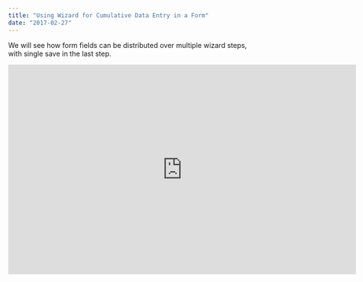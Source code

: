 ```yaml
---
title: "Using Wizard for Cumulative Data Entry in a Form"
date: "2017-02-27"
---
```


We will see how form fields can be distributed over multiple wizard steps, with single save in the last step.

<iframe width="708" height="427" src="https://docs.google.com/presentation/d/15L2kS2wtdlXA5qehwYMfsf3bcdRh-TwG__lIHIxtqQ8/embed?start=false&amp;loop=false&amp;delayms=3000" frameborder="0" allowfullscreen="allowfullscreen" mozallowfullscreen="mozallowfullscreen" webkitallowfullscreen="webkitallowfullscreen"></iframe>
